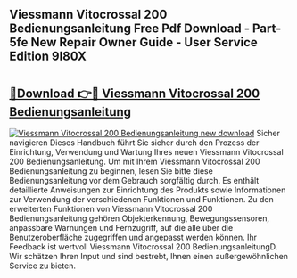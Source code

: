 ## Viessmann Vitocrossal 200 Bedienungsanleitung Free Pdf Download - Part-5fe New Repair Owner Guide - User Service Edition 9I80X

# <h2><a href="http://df3hm4k.blite.top/?on=Viessmann+Vitocrossal+200+Bedienungsanleitung">🔗Download 👉🔴 Viessmann Vitocrossal 200 Bedienungsanleitung</a></h2>

[![Viessmann Vitocrossal 200 Bedienungsanleitung new download](https://i.imgur.com/lujVjoI.png)](http://df3hm4k.blite.top/?on=Viessmann+Vitocrossal+200+Bedienungsanleitung)
Sicher navigieren Dieses Handbuch führt Sie sicher durch den Prozess der Einrichtung, Verwendung und Wartung Ihres neuen Viessmann Vitocrossal 200 Bedienungsanleitung. Um mit Ihrem Viessmann Vitocrossal 200 Bedienungsanleitung zu beginnen, lesen Sie bitte diese Bedienungsanleitung vor dem Gebrauch sorgfältig durch. Es enthält detaillierte Anweisungen zur Einrichtung des Produkts sowie Informationen zur Verwendung der verschiedenen Funktionen und Funktionen. Zu den erweiterten Funktionen von Viessmann Vitocrossal 200 Bedienungsanleitung gehören Objekterkennung, Bewegungssensoren, anpassbare Warnungen und Fernzugriff, auf die alle über die Benutzeroberfläche zugegriffen und angepasst werden können. Ihr Feedback ist wertvoll Viessmann Vitocrossal 200 BedienungsanleitungD. Wir schätzen Ihren Input und sind bestrebt, Ihnen einen außergewöhnlichen Service zu bieten.
